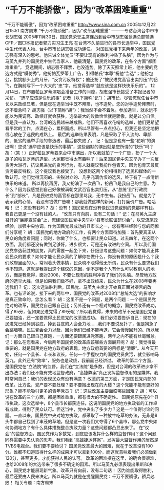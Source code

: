 # “千万不能骄傲”，因为“改革困难重重”

“千万不能骄傲”，因为“改革困难重重”
http://www.sina.com.cn 2005年12月22日15:51 南方周末
“千万不能骄傲”，因为“改革困难重重”
———专访台湾台中市市长胡志强
2005年11月30日，国民党荣誉主席连战到台中市胡志强竞选总部辅选CFP／图□本报记者郭力实习生王亮
在台湾不久前进行的县市长选举中，国民党中生代代表人物、台中市市长胡志强成功连任。
对国民党接下来两年的改革，胡志强有深入的思考。他告诫全体党员“不要让现有的胜利冲昏了头脑”，因为作为与马英九并列的国民党中生代当家人，他最清楚，国民党的改革，在各个方面“都困难重重”。
竞选期间，胡志强不拜票，也没造势。除了天天照常上班，他主要的竞选方式是“模仿秀”。他扮帕瓦罗蒂上广告，引得帕氏“本尊”祝他“当选”；他扮包公，挑挑额头上的月牙，“反贪污反特权”；他还扮了“被民进党高官出卖打压”的岳飞，在胸前写下一个大大的“忠”字。他觉得选举“就应该是这样快快乐乐的”。
12月14日，在布置帕瓦罗蒂演唱会准备工作的间隙，胡志强市长接受了本报记者的采访。
“选举应该是快乐的事”
记者（以下简称“记”）：胡市长，尽管您就任台中市长以来政绩显著，但是您在选举当中既不拜票，也不造势。您的对手造势拜票时，您不着急吗？
胡志强（以下简称“胡”）：我当然不会不着急。参加选举，就永远不能以为民调高、政绩好就会获胜。选举最大的败数恰恰就是骄傲，就是过分自信。
但是我一直认为，台湾的选民越来越成熟，他们不再喜欢花哨的选举，他们更希望看平常的工作，点滴在心，累积而成。所以尽管有一点点担心，但我还是坚定地把信心放在了选民的成熟上。
最后的选举结果表明，凡是采取了不入流的、卑鄙的、低劣的选举手段的参选者，最后都失败了。
记：但是您也有一些“花哨”的演出啊！您说“选举应该是快乐的事情”，这些幽默的演出就是您所谓的“快乐”吗？
胡：（笑！）正好帕瓦罗蒂要来台中市演出，所以我就拍了一个广告，扮了一个大胡子的帕瓦罗蒂的造型。大家都觉得太有趣味了！后来国民党中央又举办了一次反贪污大游行，抗议民进党的贪污行为，有人就提议我扮作包青天，因为包青天最反贪污最反特权。这个提议我也接受了。
没想到这两个扮相得到了选民和媒体的一致认可。他们觉得沉闷的、尖锐对立的、几乎充满仇恨的选风，终于有了一点清新快乐的味道。
所以再接再厉，我又扮演了一次岳飞，扮岳飞是我自己的主意。为什么？因为我感觉到自己好像被满朝文武百官出卖打压，从“总统”到“行政院长”到“部长”，凡是民进党的高官都在那里骂我，无中生有。我扮岳飞，就是为了表示我的心情。
我没有钱做广告嘛！那我就做这样的新闻，打打廉价广告。哈哈哈！
记：您没有钱吗？
胡：没有！国民党现在没有像民进党或别的党那样有钱。我自己更是一个没有钱的人。
“改革只有向前，没有二句话！”
记：在马英九主席召开的“廉能宣誓会”上，您建议国民党中央举办“县市长联谊研讨会”，以交流施政经验，加强中央协调。作为国民党最成功的县市长之一，您有哪些经验与您的同僚们分享呢？
胡：国民党的地方政府的工作，有两个方面亟待加强：首先要真正从民众的角度看问题；同时，你做了什么，也都要让民众知道。过去四年，在这两个方面，我们都还没有做到足够好，进步很大，可是还有改进的空间。
所以我们国民党参选获胜的朋友，真的需要一起坐下来，仔细思考这些问题：如何才能真正体会民众的要求？如何才能让民众真的了解你在做什么，你没有做的原因是什么？我们政府里面的人，常闷着头做事情，民众晓不晓得他无所谓，民众有什么要求我们也不知道。这就是我提出这个建议的原因，倒不是我个人有什么可以教别人的地方，而是我觉得，面对2008，不要让现有的胜利冲昏了我们的头脑。尽管地方政府的选举大胜，但是如果我们做不好，拿不出政绩来，民众为什么在2008年要再选我们？
记：这次选举胜利后，国民党、马英九主席才开始真正面对艰苦的改革。也有评论说，接下来的两年中，国民党的改革对2008年“总统大选”的影响才是真正致命的。您怎么看？
胡：这里不是一个问题，是两个问题：一个是国民党绝对的改革，国民党自己跟自己比；另外还有一个相对的概念，国民党改革成功，得了85分，但如果民进党得了89分呢？所以我觉得，未来的改革不光是国民党自己要加油，还一定要做得比民进党的改革更成功。
我们必须要告诉自己：现在的民进党已经掉到谷底，掉到谷底的人会全力地……我们不要说反扑了，但是狗急了会跳墙嘛。民进党会全力以赴，因为他们已经不能再退，它会慢慢回升的。所以我们一方面自己跟自己赛跑，一方面还要跟民进党赛跑，两年之内不能有丝毫懈怠。
记：那么在您看来，今后两年国民党的改革应该哪些方面展开呢？
胡：我觉得最重要的，就是国民党在地方政府的表现。地方政府首要的目标是“清廉”。从今天开始，任何一个县长、市长和议长，任何一个手握权力的国民党员贪污，就会影响马英九。此外还有“效率”，服务也是政绩，我前面已经讲过。
改革的第二个方面，是国民党在“立法院”的监督。我们在“立法院”是多数，但是对台湾的改革进步拿不出办法；我们还不能有效地监督政府，“高捷弊案”真正发挥监督作用的是媒体。我时常问自己：我们的表现民众有没有满意？
改革的第三方面，才是国民党内部的改革。比方说，党产要不要处理？要不要搬出现在的大楼？这个党能不能有更好的形象？能不能吸引更多的青年党员？
记：这些改革主要面临哪些困难？
胡：可以说在改革的三个方面，都是困难重重，都有很大的不确定性。
国民党原先在8个县市执政，这次选举中，8个县市长都获连任，这说明国民党的地方执政者的工作卓有成效，得到了民众认可。但这当中，党中央出了多少力？这是一个值得讨论的问题。一直以来，国民党中央对地方执政，都采取了一种放牛吃草的办法，无非是8头牛都自己找到了丰茂的草地。但是这一次我们又夺得了6个县市，那么党中央如何协调地方？有什么具体措施整合执政力量？这些问题都凸显出来了。
在“议会”的监督方面，国民党作为多数党，到底应该发挥什么样的监督作用？这个问题同样需要中央认真的思考。我们看到“高雄捷运弊案”，发挥最大监督作用的居然是TVBS电视台。我们要不要检讨？
国民党改革最大的困难，就在于改革没有100分。谁都不知道取得什么样的成果才可以拿到100分，而这就意味着我们必须做到120分，甚至更多，才能获得人民的认可。
改革的困难摆在这里，的确会很艰难，也给2008年的大选带来了很多不确定的因素。所以马英九必须表现出果断和决心，国民党才能展现新气象。改革只有向前，没有二句话！
因为谁能取得胜利，最后还要由人民来决定。所以马英九就是在提醒国民党：千万不要骄傲，骄兵必败！
相关专题：南方周末 

